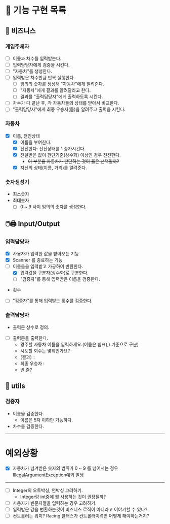 # 🚀 기능 구현 목록
## 💼 비즈니스
### 게임주체자
- [ ] 이름과 차수를 입력받는다.
- [ ] 입력담당자에게 검증을 시킨다.
- [ ] "자동차"를 생성한다.
- [ ] 입력받은 차수만큼 반복 실행한다.
   - [ ] 임의의 숫자를 생성해 "자동차"에게 알려준다.
   - [ ] "자동차"에게 결과를 알려달라고 한다.
   - [ ] 결과를 "출력담당자"에게 출력하도록 시킨다.
- [ ] 차수가 다 끝난 후, 각 자동차들의 상태를 받아서 비교한다.
- [ ] "출력담당자"에게 최종 우승자(들)을 알려주고 출력을 시킨다.

### 자동차
- [x] 이름, 전진상태
  - [x] 이름을 부여한다.
  - [x] 전진한다: 전진상태를 1 증가시킨다.
  - [x] 전달받은 값이 판단기준(상수화) 이상인 경우 전진한다.
     - ~~이 부분을 자동차가 판단하는 것이 옳은 선택일까?~~
  - [x] 자신의 상태(이름, 거리)를 알려준다.

### 숫자생성기
- 최소숫자
- 최대숫자
   - [ ] 0 ~ 9 사이 임의의 숫자를 생성한다.

## 🖱️🖨️ Input/Output
### 입력담당자
- [x] 사용자가 입력한 값을 받아오는 기능
- [x] Scanner 를 종료하는 기능
- [ ] 이름들을 입력받고 가공하여 반환한다.
   - [x] 입력값을 구분자(상수화)로 구분한다.
   - [ ] "검증자"를 통해 입력받은 이름을 검증한다.

- 횟수
- [ ] "검증자"를 통해 입력받는 횟수를 검증한다.


### 출력담당자
- 출력문 상수로 정의.
- [ ] 출력문을 출력한다.
   - 경주할 자동차 이름을 입력하세요.(이름은 쉼표(,) 기준으로 구분)
   - 시도할 회수는 몇회인가요?
   - (결과) ``` : ```
   - 최종 우승자 : 
   - 빈 줄?


## 🔧 utils
### 검증자
- 이름을 검증한다.
   - 이름은 5자 이하만 가능하다.
- 차수를 검증한다.

* * *
# 예외상황
- [x] 자동차가 넘겨받은 숫자의 범위가 0 ~ 9 를 넘어서는 경우 IllegalArgumentException예외 발생


* * *

- [ ] Integer의 오토박싱, 언박싱 고려하기.
   - Integer랑 int중에 뭘 사용하는 것이 권장될까?
- [ ] 사용자가 빈문자열을 입력하는 경우 고려하기.
- [ ] 입력받은 값을 변환하는것이 비즈니스 로직이 아니라고 이야기할 수 있나?
- [ ] 컨트롤러는 뭐지? Racing 클래스가 컨트롤러이려면 어떻게 해야하는거지?